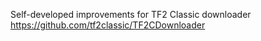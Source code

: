 Self-developed improvements for TF2 Classic downloader
https://github.com/tf2classic/TF2CDownloader

